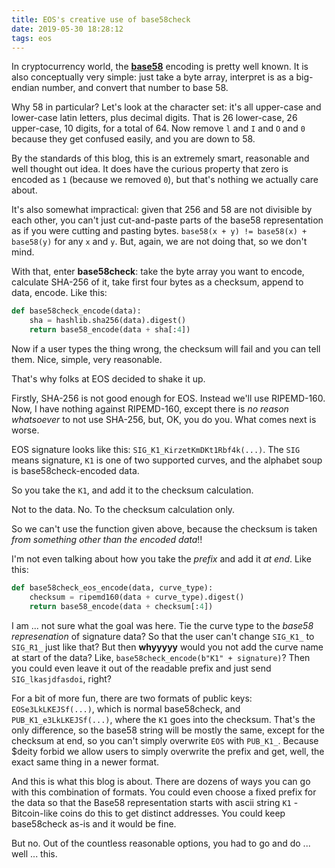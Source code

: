 ```yaml
---
title: EOS's creative use of base58check
date: 2019-05-30 18:28:12
tags: eos
---
```


In cryptocurrency world, the **[base58]** encoding is pretty well known. It is also
conceptually very simple: just take a byte array, interpret is as a big-endian number,
and convert that number to base 58.

[base58]: https://en.bitcoin.it/wiki/Base58Check_encoding

Why 58 in particular? Let's look at the character set: it's all upper-case and
lower-case latin letters, plus decimal digits. That is 26 lower-case, 26 upper-case, 10
digits, for a total of 64. Now remove `l` and `I` and `O` and `0` because they get
confused easily, and you are down to 58.

By the standards of this blog, this is an extremely smart, reasonable and well thought
out idea. It does have the curious property that zero is encoded as `1` (because we
removed `0`), but that's nothing we actually care about.

It's also somewhat impractical: given that 256 and 58 are not divisible by each other,
you can't just cut-and-paste parts of the base58 representation as if you were cutting
and pasting bytes. `base58(x + y) != base58(x) + base58(y)` for any `x` and `y`. But,
again, we are not doing that, so we don't mind.

With that, enter **base58check**: take the byte array you want to encode, calculate
SHA-256 of it, take first four bytes as a checksum, append to data, encode. Like this:
```python
def base58check_encode(data):
    sha = hashlib.sha256(data).digest()
    return base58_encode(data + sha[:4])
```
Now if a user types the thing wrong, the checksum will fail and you can tell them. Nice,
simple, very reasonable.

That's why folks at EOS decided to shake it up.

Firstly, SHA-256 is not good enough for EOS. Instead we'll use RIPEMD-160. Now, I have
nothing against RIPEMD-160, except there is _no reason whatsoever_ to not use SHA-256,
but, OK, you do you. What comes next is worse.

EOS signature looks like this: `SIG_K1_KirzetKmDKt1Rbf4k(...)`. The `SIG` means
signature, `K1` is one of two supported curves, and the alphabet soup is
base58check-encoded data.

So you take the `K1`, and add it to the checksum calculation.

Not to the data. No. To the checksum calculation only.

So we can't use the function given above, because the checksum is taken _from something
other than the encoded data_!!

I'm not even talking about how you take the _prefix_ and add it _at end_. Like this:
```python
def base58check_eos_encode(data, curve_type):
    checksum = ripemd160(data + curve_type).digest()
    return base58_encode(data + checksum[:4])
```

I am ... not sure what the goal was here. Tie the curve type to the _base58
represenation_ of signature data? So that the user can't change `SIG_K1_` to `SIG_R1_`
just like that? But then **whyyyyy** would you not add the curve name at start of the
data? Like, `base58check_encode(b"K1" + signature)`? Then you could even leave it out of
the readable prefix and just send `SIG_lkasjdfasdoi`, right?

For a bit of more fun, there are two formats of public keys: `EOSe3LkLKEJSf(...)`, which
is normal base58check, and `PUB_K1_e3LkLKEJSf(...)`, where the `K1` goes into the
checksum. That's the only difference, so the base58 string will be mostly the same,
except for the checksum at end, so you can't simply overwrite `EOS` with `PUB_K1_`.
Because $deity forbid we allow users to simply overwrite the prefix and get, well, the
exact same thing in a newer format.

And this is what this blog is about. There are dozens of ways you can go with this
combination of formats. You could even choose a fixed prefix for the data so that the
Base58 representation starts with ascii string `K1` - Bitcoin-like coins do this to get
distinct addresses. You could keep base58check as-is and it would be fine.

But no. Out of the countless reasonable options, you had to go and do ... well ... this.
